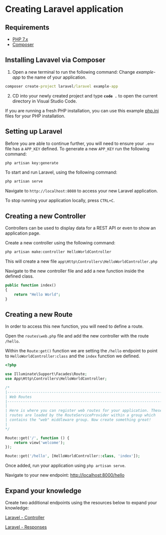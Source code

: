 # Creating Laravel application

## Requirements

- [PHP 7.x](https://windows.php.net/download/)
- [Composer](https://getcomposer.org/download/)

## Installing Lavavel via Composer

1. Open a new terminal to run the following command: Change *example-app* to the name of your application.

```cmd
composer create-project laravel/laravel example-app
```

2. CD into your newly created project and type **`code .`** to open the current directory in Visual Studio Code.

If you are running a fresh PHP installation, you can use this example [php.ini](https://chmaldstorage.blob.core.windows.net/phpwpbootcamp/php.ini) files for your PHP installation.

## Setting up Laravel

Before you are able to continue further, you will need to ensure your `.env` file has a `APP_KEY` defined. To generate a new `APP_KEY` run the following command:

```cmd
php artisan key:generate
```

To start and run Laravel,  using the following command:

```cmd
php artisan serve
```

Navigate to `http://localhost:8080` to access your new Laravel application.

To stop running your application locally, press `CTRL+C`.

## Creating a new Controller

Controllers can be used to display data for a REST API or even to show an application page.

Create a new controller using the following command:

```cmd
php artisan make:controller HelloWorldController
```

This will create a new file `app\Http\Controllers\HelloWorldController.php`

Navigate to the new controller file and add a new function inside the defined class.

```php
public function index()
{
    return "Hello World";
}
```

## Creating a new Route

In order to access this new function, you will need to define a route.

Open the `routes\web.php` file and add the new controller with the route `/hello`.

Within the `Route:get()` function we are setting the `/hello` endpoint to point to `HelloWorldController:class` and the `index` function we defined.

```php
<?php

use Illuminate\Support\Facades\Route;
use App\Http\Controllers\HelloWorldController;

/*
|--------------------------------------------------------------------------
| Web Routes
|--------------------------------------------------------------------------
|
| Here is where you can register web routes for your application. These
| routes are loaded by the RouteServiceProvider within a group which
| contains the "web" middleware group. Now create something great!
|
*/

Route::get('/', function () {
    return view('welcome');
});

Route::get('/hello', [HelloWorldController::class, 'index']);
```

Once added, run your application using `php artisan serve`.

Navigate to your new endpoint: [http://localhost:8000/hello](http://localhost:8000/hello)

## Expand your knowledge

Create two additional endpoints using the resources below to expand your knowledge:

[Laravel - Controller](https://laravel.com/docs/8.x/controllers)

[Laravel - Responses](https://laravel.com/docs/8.x/responses)